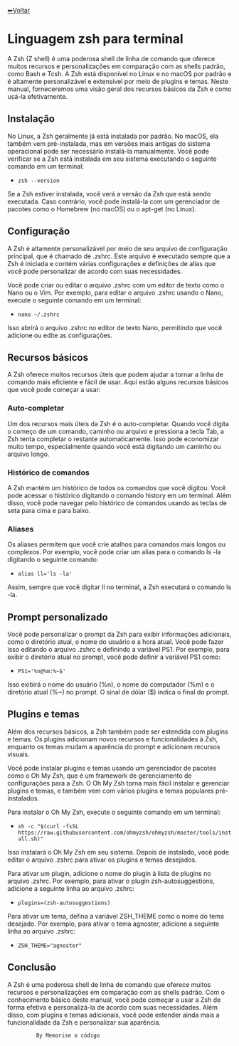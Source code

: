 [⬅Voltar](https://memorise-codigos.github.io)
# Linguagem zsh para terminal
A Zsh (Z shell) é uma poderosa shell de linha de comando que oferece muitos recursos e personalizações em comparação com as shells padrão, como Bash e Tcsh. A Zsh está disponível no Linux e no macOS por padrão e é altamente personalizável e extensível por meio de plugins e temas. Neste manual, forneceremos uma visão geral dos recursos básicos da Zsh e como usá-la efetivamente.
## Instalação
No Linux, a Zsh geralmente já está instalada por padrão. No macOS, ela também vem pré-instalada, mas em versões mais antigas do sistema operacional pode ser necessário instalá-la manualmente. Você pode verificar se a Zsh está instalada em seu sistema executando o seguinte comando em um terminal:
- `zsh --version`

Se a Zsh estiver instalada, você verá a versão da Zsh que está sendo executada. Caso contrário, você pode instalá-la com um gerenciador de pacotes como o Homebrew (no macOS) ou o apt-get (no Linux).
## Configuração
A Zsh é altamente personalizável por meio de seu arquivo de configuração principal, que é chamado de .zshrc. Este arquivo é executado sempre que a Zsh é iniciada e contém várias configurações e definições de alias que você pode personalizar de acordo com suas necessidades.

Você pode criar ou editar o arquivo .zshrc com um editor de texto como o Nano ou o Vim. Por exemplo, para editar o arquivo .zshrc usando o Nano, execute o seguinte comando em um terminal:
- `nano ~/.zshrc`

Isso abrirá o arquivo .zshrc no editor de texto Nano, permitindo que você adicione ou edite as configurações.
## Recursos básicos
A Zsh oferece muitos recursos úteis que podem ajudar a tornar a linha de comando mais eficiente e fácil de usar. Aqui estão alguns recursos básicos que você pode começar a usar:
### Auto-completar
Um dos recursos mais úteis da Zsh é o auto-completar. Quando você digita o começo de um comando, caminho ou arquivo e pressiona a tecla Tab, a Zsh tenta completar o restante automaticamente. Isso pode economizar muito tempo, especialmente quando você está digitando um caminho ou arquivo longo.
### Histórico de comandos
A Zsh mantém um histórico de todos os comandos que você digitou. Você pode acessar o histórico digitando o comando history em um terminal. Além disso, você pode navegar pelo histórico de comandos usando as teclas de seta para cima e para baixo.
### Aliases
Os aliases permitem que você crie atalhos para comandos mais longos ou complexos. Por exemplo, você pode criar um alias para o comando ls -la digitando o seguinte comando:
- `alias ll='ls -la'`

Assim, sempre que você digitar ll no terminal, a Zsh executará o comando ls -la.
## Prompt personalizado
Você pode personalizar o prompt da Zsh para exibir informações adicionais, como o diretório atual, o nome do usuário e a hora atual. Você pode fazer isso editando o arquivo .zshrc e definindo a variável PS1. Por exemplo, para exibir o diretório atual no prompt, você pode definir a variável PS1 como:
- `PS1='%n@%m:%~$'`

Isso exibirá o nome do usuário (%n), o nome do computador (%m) e o diretório atual (%~) no prompt. O sinal de dólar ($) indica o final do prompt.
## Plugins e temas
Além dos recursos básicos, a Zsh também pode ser estendida com plugins e temas. Os plugins adicionam novos recursos e funcionalidades à Zsh, enquanto os temas mudam a aparência do prompt e adicionam recursos visuais.

Você pode instalar plugins e temas usando um gerenciador de pacotes como o Oh My Zsh, que é um framework de gerenciamento de configurações para a Zsh. O Oh My Zsh torna mais fácil instalar e gerenciar plugins e temas, e também vem com vários plugins e temas populares pré-instalados.

Para instalar o Oh My Zsh, execute o seguinte comando em um terminal:
- `sh -c "$(curl -fsSL https://raw.githubusercontent.com/ohmyzsh/ohmyzsh/master/tools/install.sh)"`

Isso instalará o Oh My Zsh em seu sistema. Depois de instalado, você pode editar o arquivo .zshrc para ativar os plugins e temas desejados.

Para ativar um plugin, adicione o nome do plugin à lista de plugins no arquivo .zshrc. Por exemplo, para ativar o plugin zsh-autosuggestions, adicione a seguinte linha ao arquivo .zshrc:
- `plugins=(zsh-autosuggestions)`

Para ativar um tema, defina a variável ZSH_THEME como o nome do tema desejado. Por exemplo, para ativar o tema agnoster, adicione a seguinte linha ao arquivo .zshrc:
- `ZSH_THEME="agnoster"`
## Conclusão
A Zsh é uma poderosa shell de linha de comando que oferece muitos recursos e personalizações em comparação com as shells padrão. Com o conhecimento básico deste manual, você pode começar a usar a Zsh de forma efetiva e personalizá-la de acordo com suas necessidades. Além disso, com plugins e temas adicionais, você pode estender ainda mais a funcionalidade da Zsh e personalizar sua aparência.


             By Memorise o código

